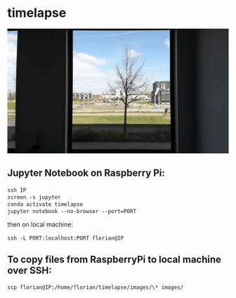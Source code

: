 # timelapse

![til](example.gif)


## Jupyter Notebook on Raspberry Pi:
```
ssh IP 
screen -s jupyter
conda activate timelapse
jupyter notebook --no-browser --port=PORT
```

then on local machine:
```
ssh -L PORT:localhost:PORT florian@IP
```


## To copy files from RaspberryPi to local machine over SSH:

```
scp florian@IP:/home/florian/timelapse/images/\* images/
```
